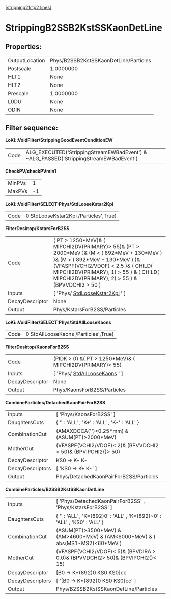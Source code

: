 [[stripping21r1p2 lines]](./stripping21r1p2-index)

# StrippingB2SSB2KstSSKaonDetLine

## Properties:

|                |                                       |
|----------------|---------------------------------------|
| OutputLocation | Phys/B2SSB2KstSSKaonDetLine/Particles |
| Postscale      | 1.0000000                             |
| HLT1           | None                                  |
| HLT2           | None                                  |
| Prescale       | 1.0000000                             |
| L0DU           | None                                  |
| ODIN           | None                                  |

## Filter sequence:

**LoKi::VoidFilter/StrippingGoodEventConditionEW**

|      |                                                                                       |
|------|---------------------------------------------------------------------------------------|
| Code | ALG_EXECUTED('StrippingStreamEWBadEvent') & \~ALG_PASSED('StrippingStreamEWBadEvent') |

**CheckPV/checkPVmin1**

|        |     |
|--------|-----|
| MinPVs | 1   |
| MaxPVs | -1  |

**LoKi::VoidFilter/SELECT:Phys/StdLooseKstar2Kpi**

|      |                                       |
|------|---------------------------------------|
| Code | 0 StdLooseKstar2Kpi /Particles',True) |

**FilterDesktop/KstarsForB2SS**

|                 |                                                                                                                                                                                                                                                                            |
|-----------------|----------------------------------------------------------------------------------------------------------------------------------------------------------------------------------------------------------------------------------------------------------------------------|
| Code            | ( PT \> 1250\*MeV)& ( MIPCHI2DV(PRIMARY)\> 55)& (PT \> 2000\*MeV )& (M \< ( 892\*MeV + 130\*MeV ) )& (M \> ( 892\*MeV - 130\*MeV ) )& (VFASPF(VCHI2/VDOF) \< 2.5 )& ( CHILD( MIPCHI2DV(PRIMARY), 1) \> 55 ) & ( CHILD( MIPCHI2DV(PRIMARY), 2) \> 55 ) & (BPVVDCHI2 \> 50 ) |
| Inputs          | [ 'Phys/ [StdLooseKstar2Kpi](./stripping21r1p2-stdloosekstar2kpi) ' ]                                                                                                                                                                                                    |
| DecayDescriptor | None                                                                                                                                                                                                                                                                       |
| Output          | Phys/KstarsForB2SS/Particles                                                                                                                                                                                                                                               |

**LoKi::VoidFilter/SELECT:Phys/StdAllLooseKaons**

|      |                                      |
|------|--------------------------------------|
| Code | 0 StdAllLooseKaons /Particles',True) |

**FilterDesktop/KaonsForB2SS**

|                 |                                                                       |
|-----------------|-----------------------------------------------------------------------|
| Code            | (PIDK \> 0) &( PT \> 1250\*MeV)& ( MIPCHI2DV(PRIMARY)\> 55)           |
| Inputs          | [ 'Phys/ [StdAllLooseKaons](./stripping21r1p2-stdallloosekaons) ' ] |
| DecayDescriptor | None                                                                  |
| Output          | Phys/KaonsForB2SS/Particles                                           |

**CombineParticles/DetachedKaonPairForB2SS**

|                  |                                                                 |
|------------------|-----------------------------------------------------------------|
| Inputs           | [ 'Phys/KaonsForB2SS' ]                                       |
| DaughtersCuts    | { '' : 'ALL' , 'K+' : 'ALL' , 'K-' : 'ALL' }                    |
| CombinationCut   | (AMAXDOCA('')\<0.25\*mm) &(ASUM(PT)\>2000\*MeV)                 |
| MotherCut        | (VFASPF(VCHI2/VDOF)\< 2)& (BPVVDCHI2 \> 50)& (BPVIPCHI2()\> 50) |
| DecayDescriptor  | KS0 -\> K+ K-                                                   |
| DecayDescriptors | [ 'KS0 -\> K+ K-' ]                                           |
| Output           | Phys/DetachedKaonPairForB2SS/Particles                          |

**CombineParticles/B2SSB2KstSSKaonDetLine**

|                  |                                                                                       |
|------------------|---------------------------------------------------------------------------------------|
| Inputs           | [ 'Phys/DetachedKaonPairForB2SS' , 'Phys/KstarsForB2SS' ]                           |
| DaughtersCuts    | { '' : 'ALL' , 'K\*(892)0' : 'ALL' , 'K\*(892)\~0' : 'ALL' , 'KS0' : 'ALL' }          |
| CombinationCut   | (ASUM(PT)\>3500\*MeV) & (AM\>4600\*MeV) & (AM\<6000\*MeV) & ( abs(MS1-MS2)\<60\*MeV ) |
| MotherCut        | (VFASPF(VCHI2/VDOF)\< 5)& (BPVDIRA \> 0.0)& (BPVVDCHI2\> 50)& (BPVIPCHI2()\< 15)      |
| DecayDescriptor  | [B0 -\> K\*(892)0 KS0 KS0]cc                                                        |
| DecayDescriptors | [ '[B0 -\> K\*(892)0 KS0 KS0]cc' ]                                                |
| Output           | Phys/B2SSB2KstSSKaonDetLine/Particles                                                 |
